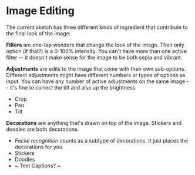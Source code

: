 # Image Editing

The current sketch has three different kinds of ingredient that contribute to the final look of the image:

**Filters** are one-tap wonders that change the look of the image. Their only option (if that?) is a 0-100% intensity. You can't have more than one active filter -- it doesn't make sense for the image to be both sepia and vibrant.

**Adjustments** are edits to the image that come with their own sub-options. Different adjustments might have different numbers or types of options as input. You can have any number of active adjustments on the same image -- it's fine to correct the tilt and also up the brightness.
 - Crop
 - Pan
 - Tilt

**Decorations** are anything that's drawn on top of the image. Stickers and doodles are both decorations.
 - *Facial recognition* counts as a subtype of decorations. It just places the decorations for you
 - Stickers
 - Doodles
 - ~ Text Captions? ~

